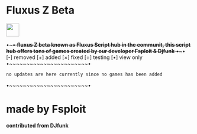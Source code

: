 # Fluxus Z Beta

</b><img src="[https://media.giphy.com/media/hvRJCLFzcasrR4ia7z/giphy.gif](https://encrypted-tbn0.gstatic.com/images?q=tbn:ANd9GcRVrUH1tPNbd1U2pO0DuD8xaRU0_LlUEHK0aw&usqp=CAU)" width="35"></h1>

•~~~~~~~~~~~~~~~~~~~~~~~•
**fluxus Z beta known as Fluxus Script hub in the communit, this script hub offers tons of games created by our developer Fsploit & Djfunk**
•~~~~~~~~~~~~~~~~~~~~~~~•
[-] removed [+] added [×] fixed [÷] testing [•] view only
•~~~~~~~~~~~~~~~~~~~~~~~•
```
no updates are here currently since no games has been added
```
•~~~~~~~~~~~~~~~~~~~~~~~•
# made by Fsploit 
**contributed from DJfunk**
